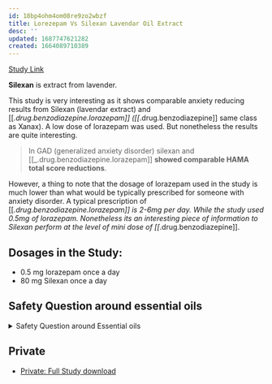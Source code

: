 ```yaml
---
id: 18bp4ohm4om08re9zo2wbzf
title: Lorezepam Vs Silexan Lavendar Oil Extract
desc: ''
updated: 1687747621282
created: 1664089710389
---
```


[Study Link](https://pubmed.ncbi.nlm.nih.gov/21170695/)

**Silexan** is extract from lavender.

This study is very interesting as it shows comparable anxiety reducing results from Silexan (lavendar extract) and [[_.drug.benzodiazepine.lorazepam]] ([[_.drug.benzodiazepine]] same class as Xanax). A low dose of lorazepam was used. But nonetheless the results are quite interesting. 

> In GAD (generalized anxiety disorder) silexan and [[_.drug.benzodiazepine.lorazepam]] **showed comparable HAMA total score reductions**.   

However, a thing to note that the dosage of lorazepam used in the study is much lower than what would be typically prescribed for someone with anxiety disorder. A typical prescription of [[_.drug.benzodiazepine.lorazepam]] is 2-6mg per day. While the study used 0.5mg of lorazepam. Nonetheless its an interesting piece of information to Silexan perform at the level of mini dose of [[_.drug.benzodiazepine]].

## Dosages in the Study:
- 0.5 mg lorazepam once a day
- 80 mg Silexan once a day

## Safety Question around essential oils
<details>
<summary>Safety Question around Essential oils</summary>

![[_.science-study.safety-of-essential-oils]]
</details>


## Private
- [Private: Full Study download](https://drive.google.com/drive/u/0/folders/1Bw5HHcYkMR8Gx9pieItOYZkEAOF6qAHn)

